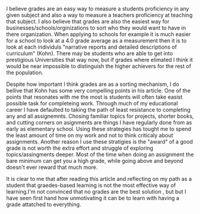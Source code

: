 I believe grades are an easy way to measure a students proficiency in any given subject and also a way to measure a teachers proficiency at teaching that subject. I also believe that grades are also the easiest way for businesses/schools/orginizations to sort who they would want to have in there organization. When applying to schools for example it is much easier for a school to look at a 4.0 grade average as a measurement  then it is to look at each individuls "narrative reports and detailed descriptions of curriculum" (Kohn). There may be students who are able to get into prestigious Universities that way now, but if grades where elimated I think it would be near impossible to distinguish the higher achievers for the rest of the population.

Despite how important I think grades are as a sorting mechanism, I do bellive that Kohn has some very compelling points in his article. One of the points that resonates with me the most is students will often take easist possible task for completeing work. Through much of my educational career I have defaulted to taking the path of least resistance to completing any and all assignemnts. Chosing familiar topics for projects, shorter books, and cutting corners on asignments are things I have regularly done from as early as elementary school. Using these strategies has tought me to spend the least amount of time on my work and not to think criticaly about assignments. Another reason I use these stratigies is the "award" of a good grade is not worth the extra effort and struggle of exploring topics/assingments deeper. Most of the time when doing an assignment the bare minimum can get you a high grade, while going above and beyond doesn't ever reward that much more.

It is clear to me that after reading this article and reflecting on my path as a student that graedes-based learning is not the most effective way of learning.I'm not convinced that no grades are the best solution , but but I have seen first hand how unmotivating it can be to learn with having a grade attatched to everything.  
